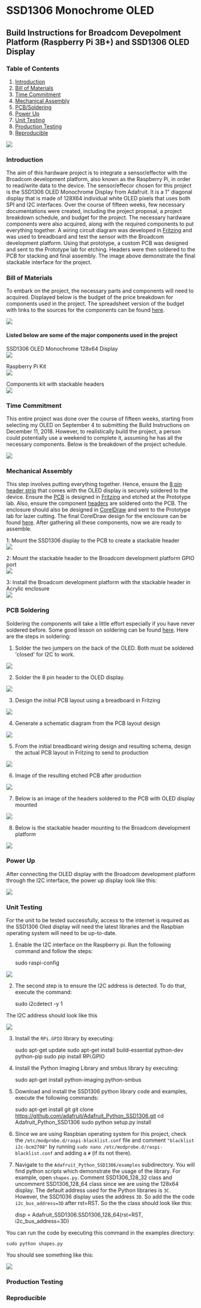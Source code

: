 # SSD1306 Monochrome OLED

## Build Instructions for Broadcom Devepolment Platform (Raspberry Pi 3B+) and SSD1306 OLED Display

### Table of Contents
1.  [Introduction](#introduction)
2.  [Bill of Materials](#bill-of-materials) 
3.  [Time Commitment](#time-commitment)
4.  [Mechanical Assembly](#mechanical-assembly)
5.  [PCB/Soldering](#pcb-soldering)
6.  [Power Up](#power-up)
7.  [Unit Testing](#unit-testing)
8.  [Production Testing](#production-testing)
9.  [Reproducible](#reproducible)

![](https://github.com/dchristie75/SSD1306-Monochrome-OLED/blob/master/images/stackable.png)

### Introduction
The aim of this hardware project is to integrate a sensor/effector with the Broadcom development platform, also known as the Raspberry Pi, in order to read/write data to the device. The sensor/effecor chosen for this project is the SSD1306 OLED Monochrome Display from Adafruit. It is a 1" diagonal display that is made of 128X64 individual white OLED pixels that uses both SPI and I2C interfaces. Over the course of fifteen weeks, few necessary documentations were created, including the project proposal, a project breakdown schedule, and budget for the project. The necessary hardware components were also acquired, along with the required components to put everything together. A wiring circuit diagram was developed in [Fritzing](http://fritzing.org/home/) and was used to breadboard and test the sensor with the Broadcom development platform. Using that prototype, a custom PCB was designed and sent to the Prototype lab for etching. Headers were then soldered to the PCB for stacking and final assembly. The image above demonstrate the final stackable interface for the project. 


### Bill of Materials
To embark on the project, the necessary parts and components will need to acquired. Displayed below is the budget of the price breakdown for components used in the project. The spreadsheet version of the budget with links to the sources for the components can be found [here](https://github.com/dchristie75/SSD1306-Monochrome-OLED/blob/master/Documentation/Hardware_Production_Budget.xlsx).

![](https://github.com/dchristie75/SSD1306-Monochrome-OLED/blob/master/images/budget.PNG)

#### Listed below are some of the major components used in the project
SSD1306 OLED Monochrome 128x64 Display<br/>
![](https://github.com/dchristie75/SSD1306-Monochrome-OLED/blob/master/images/ssd1306.png)

Raspberry Pi Kit<br/>
![](https://github.com/dchristie75/SSD1306-Monochrome-OLED/blob/master/images/RasPiKit.png)

Components kit with stackable headers<br/>
![](https://github.com/dchristie75/SSD1306-Monochrome-OLED/blob/master/images/componentskit.png)


### Time Commitment
This entire project was done over the course of fifteen weeks, starting from selecting my OLED on September 4 to submitting the Build Instructions on December 11, 2018. However, to realistically build the project, a person could potentially use a weekend to complete it, assuming he has all the necessary components. Below is the breakdown of the project schedule.

![](https://github.com/dchristie75/SSD1306-Monochrome-OLED/blob/master/images/project_schedule.PNG)


### Mechanical Assembly
This step involves putting everything together. Hence, ensure the [8 pin header strip](https://github.com/dchristie75/SSD1306-Monochrome-OLED/blob/master/images/ssd1306.png) that comes with the OLED display is securely soldered to the device. Ensure the [PCB](https://github.com/dchristie75/SSD1306-Monochrome-OLED/blob/master/images/pcb.png) is designed in [Fritzing](http://fritzing.org/home/) and etched at the Prototype lab. Also, ensure the component [headers](https://github.com/dchristie75/SSD1306-Monochrome-OLED/blob/master/images/componentskit.png) are soldered onto the PCB. The enclosure should also be designed in [CorelDraw](https://www.coreldraw.com/en/product/coreldraw/?topNav=en) and sent to the Prototype lab for lazer cutting. The final CorelDraw design for the enclosure can be found [here](https://github.com/dchristie75/SSD1306-Monochrome-OLED/blob/master/Documentation/Pi2Case.cdr). After gathering all these components, now we are ready to assemble.  

1: Mount the SSD1306 display to the PCB to create a stackable header<br/> 
![](https://github.com/dchristie75/SSD1306-Monochrome-OLED/blob/master/images/stackable.png)

2: Mount the stackable header to the Broadcom development platform GPIO port<br/>
![](https://github.com/dchristie75/SSD1306-Monochrome-OLED/blob/master/images/stackable2.png)

3: Install the Broadcom development platform with the stackable header in Acrylic enclosure<br/>
![](https://github.com/dchristie75/SSD1306-Monochrome-OLED/blob/master/images/PiEnclosure.png)


### PCB Soldering
Soldering the components will take a little effort especially if you have never soldered before. Some good lesson on soldering can be found [here](https://www.youtube.com/watch?v=oqV2xU1fee8). Here are the steps in soldering:

1. Solder the two jumpers on the back of the OLED. Both must be soldered 'closed' for I2C to work.

![](https://github.com/dchristie75/SSD1306-Monochrome-OLED/blob/master/images/displays_oledi2c.png)

2. Solder the 8 pin header to the OLED display.

![](https://github.com/dchristie75/SSD1306-Monochrome-OLED/blob/master/images/header1.png)

3. Design the initial PCB layout using a breadboard in Fritzing

![](https://github.com/dchristie75/SSD1306-Monochrome-OLED/blob/master/images/SSD1306_BB_Wiring.png)

4. Generate a schematic diagram from the PCB layout design 

![](https://github.com/dchristie75/SSD1306-Monochrome-OLED/blob/master/images/ssd1306_schema.png)

5. From the initial breadboard wiring design and resulting schema, design the actual PCB layout in Fritzing to send to production 

![](https://github.com/dchristie75/SSD1306-Monochrome-OLED/blob/master/images/SSD1306_Wiring_Final_pcb.png)

6. Image of the resulting etched PCB after production 

![](https://github.com/dchristie75/SSD1306-Monochrome-OLED/blob/master/images/pcb.png)

7. Below is an image of the headers soldered to the PCB with OLED display mounted

![](https://github.com/dchristie75/SSD1306-Monochrome-OLED/blob/master/images/stackabel1.png)

 8. Below is the stackable header mounting to the Broadcom development platform

![](https://github.com/dchristie75/SSD1306-Monochrome-OLED/blob/master/images/stackable2.png)


### Power Up
After connecting the OLED display with the Broadcom development platform through the I2C interface, the power up display look like this:

![](https://github.com/dchristie75/SSD1306-Monochrome-OLED/blob/master/images/powerUpDisplay.png)


### Unit Testing
For the unit to be tested successfully, access to the internet is required as the SSD1306 Oled display will need the latest libraries and the Raspbian operating system will need to be up-to-date. 

1. Enable the I2C interface on the Raspberry pi. Run the following command and follow the steps:
   
   sudo raspi-config
   
![](https://github.com/dchristie75/SSD1306-Monochrome-OLED/blob/master/images/enable_i2c.png)
   
2. The second step is to ensure the I2C address is detected. To do that, execute the command: 

    sudo i2cdetect -y 1
    
The I2C address should look like this

![](https://github.com/dchristie75/SSD1306-Monochrome-OLED/blob/master/images/ssd1306_i2c_address.png)
    
3. Install the `RPi.GPIO` library by executing:

    sudo apt-get update
    sudo apt-get install build-essential python-dev python-pip
    sudo pip install RPi.GPIO
    
4. Install the Python Imaging Library and smbus library by executing:

    sudo apt-get install python-imaging python-smbus

5. Download and install the SSD1306 python library code and examples, execute the following commands:

    sudo apt-get install git
    git clone https://github.com/adafruit/Adafruit_Python_SSD1306.git
    cd Adafruit_Python_SSD1306
    sudo python setup.py install
    
6. Since we are using Raspbian operating system for this project, check the `/etc/modprobe.d/raspi-blacklist.conf` file and comment        `"blacklist i2c-bcm2708"` by running `sudo nano /etc/modprobe.d/raspi-blacklist.conf` and adding a `#` (if its not there).     

7. Navigate to the `Adafruit_Python_SSD1306/examples` subdirectory. You will find python scripts which demonstrate the usage of the        library. For example, open `shapes.py`. Comment SSD1306_128_32 class and uncomment SSD1306_128_64 class since we are using the 128x64    display. The default address used for the Python libraries is `3C`. However, the SSD1036 display uses the address `3D`. So add the      the code `i2c_bus_address=3D` after rst=RST. So the the class should look like this:

   disp = Adafruit_SSD1306.SSD1306_128_64(rst=RST, i2c_bus_address=3D)
    
You can run the code by executing this command in the examples directory:

    sudo python shapes.py

You should see something like this: 

![](https://github.com/dchristie75/SSD1306-Monochrome-OLED/blob/master/images/shapesDisplay.png)


### Production Testing


### Reproducible
